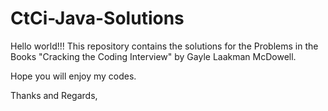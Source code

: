# CtCi-Java-Solutions

Hello world!!! This repository contains the solutions for the Problems in the Books "Cracking the Coding Interview" by Gayle Laakman McDowell.

Hope you will enjoy my codes.

Thanks and Regards,
